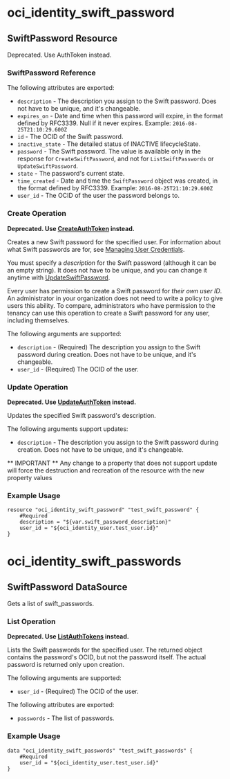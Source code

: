 # oci_identity_swift_password

## SwiftPassword Resource
Deprecated. Use AuthToken instead.

### SwiftPassword Reference

The following attributes are exported:

* `description` - The description you assign to the Swift password. Does not have to be unique, and it's changeable.
* `expires_on` - Date and time when this password will expire, in the format defined by RFC3339. Null if it never expires.  Example: `2016-08-25T21:10:29.600Z` 
* `id` - The OCID of the Swift password.
* `inactive_state` - The detailed status of INACTIVE lifecycleState.
* `password` - The Swift password. The value is available only in the response for `CreateSwiftPassword`, and not for `ListSwiftPasswords` or `UpdateSwiftPassword`. 
* `state` - The password's current state.
* `time_created` - Date and time the `SwiftPassword` object was created, in the format defined by RFC3339.  Example: `2016-08-25T21:10:29.600Z` 
* `user_id` - The OCID of the user the password belongs to.



### Create Operation
**Deprecated. Use [CreateAuthToken](https://docs.us-phoenix-1.oraclecloud.com/api/#/en/identity/20160918/AuthToken/CreateAuthToken) instead.**

Creates a new Swift password for the specified user. For information about what Swift passwords are for, see
[Managing User Credentials](https://docs.us-phoenix-1.oraclecloud.com/Content/Identity/Tasks/managingcredentials.htm).

You must specify a *description* for the Swift password (although it can be an empty string). It does not
have to be unique, and you can change it anytime with
[UpdateSwiftPassword](https://docs.us-phoenix-1.oraclecloud.com/api/#/en/identity/20160918/SwiftPassword/UpdateSwiftPassword).

Every user has permission to create a Swift password for *their own user ID*. An administrator in your organization
does not need to write a policy to give users this ability. To compare, administrators who have permission to the
tenancy can use this operation to create a Swift password for any user, including themselves.


The following arguments are supported:

* `description` - (Required) The description you assign to the Swift password during creation. Does not have to be unique, and it's changeable. 
* `user_id` - (Required) The OCID of the user.


### Update Operation
**Deprecated. Use [UpdateAuthToken](https://docs.us-phoenix-1.oraclecloud.com/api/#/en/identity/20160918/AuthToken/UpdateAuthToken) instead.**

Updates the specified Swift password's description.


The following arguments support updates:
* `description` - The description you assign to the Swift password during creation. Does not have to be unique, and it's changeable. 


** IMPORTANT **
Any change to a property that does not support update will force the destruction and recreation of the resource with the new property values

### Example Usage

```hcl
resource "oci_identity_swift_password" "test_swift_password" {
	#Required
	description = "${var.swift_password_description}"
	user_id = "${oci_identity_user.test_user.id}"
}
```

# oci_identity_swift_passwords

## SwiftPassword DataSource

Gets a list of swift_passwords.

### List Operation
**Deprecated. Use [ListAuthTokens](https://docs.us-phoenix-1.oraclecloud.com/api/#/en/identity/20160918/AuthToken/ListAuthTokens) instead.**

Lists the Swift passwords for the specified user. The returned object contains the password's OCID, but not
the password itself. The actual password is returned only upon creation.

The following arguments are supported:

* `user_id` - (Required) The OCID of the user.


The following attributes are exported:

* `passwords` - The list of passwords.

### Example Usage

```hcl
data "oci_identity_swift_passwords" "test_swift_passwords" {
	#Required
	user_id = "${oci_identity_user.test_user.id}"
}
```